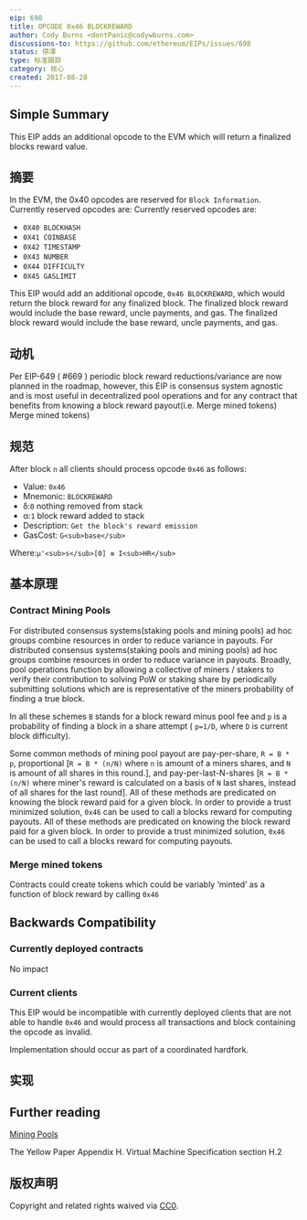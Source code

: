 ```yaml
---
eip: 698
title: OPCODE 0x46 BLOCKREWARD
author: Cody Burns <dontPanic@codywburns.com>
discussions-to: https://github.com/ethereum/EIPs/issues/698
status: 停滞
type: 标准跟踪
category: 核心
created: 2017-08-28
---
```


## Simple Summary

This EIP adds an additional opcode to the EVM which will return a finalized blocks reward value.

## 摘要

In the EVM, the 0x40 opcodes are reserved for `Block Information`. Currently reserved opcodes are: Currently reserved opcodes are:
* `0X40 BLOCKHASH`
* `0X41 COINBASE`
* `0X42 TIMESTAMP`
* `0X43 NUMBER`
* `0X44 DIFFICULTY`
* `0X45 GASLIMIT`

This EIP would add an additional opcode, `0x46 BLOCKREWARD`, which would return the block reward for any finalized block. The finalized block reward would include the base reward, uncle payments, and gas. The finalized block reward would include the base reward, uncle payments, and gas.

## 动机


Per EIP-649 ( #669 ) periodic block reward reductions/variance are now planned in the roadmap, however, this EIP is consensus system agnostic and is most useful in decentralized pool operations and for any contract that benefits from knowing a block reward payout(i.e. Merge mined tokens) Merge mined tokens)

## 规范

After block `n` all clients should process opcode `0x46` as follows:

* Value: `0x46`
* Mnemonic: `BLOCKREWARD`
* δ:`0` nothing removed from stack
* α:`1` block reward added to stack
* Description: `Get the block's reward emission`
* GasCost: `G<sub>base</sub>`

Where:`µ'<sub>s</sub>[0] ≡ I<sub>HR</sub>`


## 基本原理

### Contract Mining Pools

For distributed consensus systems(staking pools and mining pools) ad hoc groups combine resources in order to reduce variance in payouts. For distributed consensus systems(staking pools and mining pools) ad hoc groups combine resources in order to reduce variance in payouts. Broadly, pool operations function by allowing a collective of  miners / stakers  to verify their contribution to solving PoW or staking share by periodically submitting solutions which are is representative of the miners probability of finding a true block.

In all these schemes `B` stands for a block reward minus pool fee and `p` is a probability of finding a block in a share attempt ( `p=1/D`, where `D` is current block difficulty).

Some common methods of mining pool payout are pay-per-share, `R = B * p`, proportional [`R = B * (n/N)` where `n` is amount of a miners shares, and `N` is amount of all shares in this round.], and pay-per-last-N-shares [`R = B * (n/N)` where miner's reward is calculated on a basis of `N` last shares, instead of all shares for the last round]. All of these methods are predicated on knowing the block reward paid for a given block. In order to provide a trust minimized solution, `0x46` can be used to call a blocks reward for computing payouts. All of these methods are predicated on knowing the block reward paid for a given block. In order to provide a trust minimized solution, `0x46` can be used to call a blocks reward for computing payouts.

### Merge mined tokens

Contracts could create tokens which could be variably ‘minted’ as a function of block reward by calling `0x46`

## Backwards Compatibility


### Currently deployed contracts

No impact

### Current clients

This EIP would be incompatible with currently deployed clients that are not able to handle `0x46` and would process all transactions and block containing the opcode as invalid.

Implementation should occur as part of a coordinated hardfork.

## 实现


## Further reading

[Mining Pools](https://en.wikipedia.org/wiki/Mining_pool)

The Yellow Paper Appendix H. Virtual Machine Specification section H.2

## 版权声明

Copyright and related rights waived via [CC0](../LICENSE.md).
